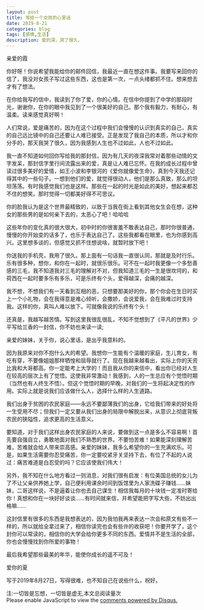 ```yaml
---
layout: post
title: 写给一个女孩的心里话
date: 2019-8-21
categories: blog
tags: [感情,生活]
description: 爱的深，哭了很久。
---
```



亲爱的霞

你好呀！你说希望我能给你的邮件回信，我最近一直在想这件事。我要写来回你的信了，我没对女孩子写过这些东西，这也是第一次，一点头绪都抓不住。想来想去才有了想法。

在你给我写的信中，我读到了你了爱，你的心情。在信中你提到了中学的那段时光，谢谢你，在你的眼中我见到了一个很美好的自己。那个我有毅力，有耐心，有温柔。读来感觉真好啊！

人们常说，爱是痛苦的，因为在这个过程中我们会慢慢的认识到真实的自己，真实的自己远比镜中的自己还要让人难已接受。正是发现了我自己的本质，所以才和你分手的，那天我哭了很久，因为我感到人生也不过如此，人也不过如此。

我一直不知道如何回你写给我的那封信，因为有几天的夜深我常对着那些动情的文字发呆，那封信字里行间流露出来的爱，真是让人难已忘怀。在我的成长过程中曾读过很多美好的爱情，如王小波和李银河的《爱你就像爱生命》，真到今天我还记得其中的一些句子。一想到他们的爱，就觉得很动人，他们是那么真致，那么的坦坦荡荡。有时我感觉我们也是这样。那些在一起的时光是如此的美好，想起来都忍不住的想笑。那时觉得一切都美好得不可思议。

你的脸我认为是这个世界最精致的，以致于当我在街上看到其他女生会在想，这种女的那些男的是如何亲下去的，太恶心了吧！哈哈哈

这些年你的变化真的很大很大，初中时的你很害羞不敢表达自己，那时你很普通，慢慢的你开始变的话多了，也乐于表达自己了。这些我都看在眼里，也为你感到高兴。这里想多谈的，但感觉又抓不住想说啥，就暂时放下吧！

你送我的手机壳，我用了很久。那上面有一句话我一直很认同，那就是及时行乐。乐有很多种，想你，和你在一起时，就很乐很乐。可不在一起时我更像一个多愁善感的三毛，我不知道我对三毛的理解对不对，但我知道三毛的一生是很坎坷的，和荷西在一起时要多乐有多乐，可是乐终有个头，爱得越深，会痛的越深。

我不想，不想我们有一天看到互相的恶，只想要那美好的你，那个你会在生日时买上一个小礼物，会在我得意是难心倾听，会撒娇，会说爱我，会在我难过时支持我。这样的你，真叫人难以放下。可就像我说的乐终有个头！

还真是，我越写越苦情。写到这里我很乱很乱，不知不觉想到了《平凡的世界》少平写给兰香的一封信，你不妨也来读一读;

亲爱的妹妹，关于你，说心里话，是出乎我意料的。

因为我原来对你不抱什么大的希望。我想你一生能有个温暖的家庭，生儿育女，有吃有穿，不要像姐姐那样牺惶和屈辱就行了。现在我越来越看出，实际上你的天资比我和大哥都高。你一定能考上大学的！而且我从你的来信中，看出你已经对人生在较高的层次上有了觉悟。这使我非常激动！我感到，人的一生总应有个觉悟时期（当然也有人终生不悟）。但这个觉悟时期的早晚，对我们的一生将起决定性的作用。实际上就是说我们应该做什么人，选择什么样的人生道路。

我们出身于贫困的农民家庭——永远不要鄙薄我们的出身，它给我们带来的好处将一生受用不尽；但我们一定又要从我们出身的局限中解脱出来，从意识上彻底背叛农民的狭隘性，追求更高的生活意义。

要知道，对于我们这样出身农民家庭的人来说，要做到这一点是多么不容易啊！首先要自强自立，勇敢地面对我们不熟悉的世界。不要怕苦难！如果能深刻理解苦难，苦难就会给人带来崇高感。亲爱的妹妹，我多么希望你的一生充满欢乐。可是，如果生活需要你忍受痛苦，你一定要咬紧牙关坚持下去，有位了不起的人说过：痛苦难道是白忍受的吗？它应该使我们伟大！

另外，我不知在什么地方看过一则消息，对我们很有启发：有位美国总统的女儿为了不让父亲供养她上学，自己便利用课余时间到饭馆里为人家洗碟子赚钱……妹妹，二哥这样说，不是逼着让你也去自己谋生！相信我每月的十块钱一定准时寄给你！真想和你在一块好好谈谈……有时间就来信，并希望能把字写大些，不妨出出格嘛……

这封信里有很多的东西是我想表达的，因为我怕我再来表达一次会和原文有些不一样的，所以就给全拿过来了，相信你读完也会有些许的收获吧！你要开学了，这个封你可以常读的，相信你的大学会给你更多不同的东西。爱情并不是生活的全部，你也会慢慢找到你所爱的事物！

最后我希望那些最美的年华，能使你成长的遥不可及！

爱你的夏

写于2019年8月27日，写得很难，也不知自己在说些什么，祝好。


<span id="busuanzi_container_page_pv">
  注:一切皆是忘想，一切皆是虚无,本文总阅读量<span id="busuanzi_value_page_pv"></span>次
</span>


<script id="dsq-count-scr" src="//huiweishijie.disqus.com/count.js" async></script>

<div id="disqus_thread"></div>
<script>

/**
*  RECOMMENDED CONFIGURATION VARIABLES: EDIT AND UNCOMMENT THE SECTION BELOW TO INSERT DYNAMIC VALUES FROM YOUR PLATFORM OR CMS.
*  LEARN WHY DEFINING THESE VARIABLES IS IMPORTANT: https://disqus.com/admin/universalcode/#configuration-variables*/
/*
var disqus_config = function () {
this.page.url = PAGE_URL;  // Replace PAGE_URL with your page's canonical URL variable
this.page.identifier = PAGE_IDENTIFIER; // Replace PAGE_IDENTIFIER with your page's unique identifier variable
};
*/
(function() { // DON'T EDIT BELOW THIS LINE
var d = document, s = d.createElement('script');
s.src = 'https://huiweishijie.disqus.com/embed.js';
s.setAttribute('data-timestamp', +new Date());
(d.head || d.body).appendChild(s);
})();
</script>
<noscript>Please enable JavaScript to view the <a href="https://disqus.com/?ref_noscript">comments powered by Disqus.</a></noscript>






